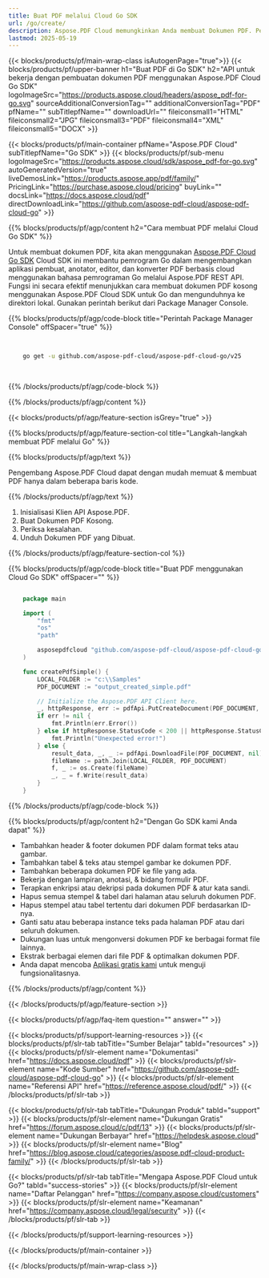 ```yaml
---
title: Buat PDF melalui Cloud Go SDK
url: /go/create/
description: Aspose.PDF Cloud memungkinkan Anda membuat Dokumen PDF. Periksa kode sumber Go untuk membuat file PDF.
lastmod: 2025-05-19
---
```


{{< blocks/products/pf/main-wrap-class isAutogenPage="true">}}
{{< blocks/products/pf/upper-banner h1="Buat PDF di Go SDK" h2="API untuk bekerja dengan pembuatan dokumen PDF menggunakan Aspose.PDF Cloud Go SDK" logoImageSrc="https://products.aspose.cloud/headers/aspose_pdf-for-go.svg" sourceAdditionalConversionTag="" additionalConversionTag="PDF" pfName="" subTitlepfName="" downloadUrl="" fileiconsmall1="HTML" fileiconsmall2="JPG" fileiconsmall3="PDF" fileiconsmall4="XML" fileiconsmall5="DOCX" >}}

{{< blocks/products/pf/main-container pfName="Aspose.PDF Cloud" subTitlepfName="Go SDK" >}}
{{< blocks/products/pf/sub-menu logoImageSrc="https://products.aspose.cloud/sdk/aspose_pdf-for-go.svg"
autoGeneratedVersion="true"
liveDemosLink="https://products.aspose.app/pdf/family/" PricingLink="https://purchase.aspose.cloud/pricing" buyLink="" docsLink="https://docs.aspose.cloud/pdf"  directDownloadLink="https://github.com/aspose-pdf-cloud/aspose-pdf-cloud-go" >}}

{{% blocks/products/pf/agp/content h2="Cara membuat PDF melalui Cloud Go SDK" %}}

Untuk membuat dokumen PDF, kita akan menggunakan
[Aspose.PDF Cloud Go SDK](https://products.aspose.cloud/pdf/go/)
Cloud SDK ini membantu pemrogram Go dalam mengembangkan aplikasi pembuat, anotator, editor, dan konverter PDF berbasis cloud menggunakan bahasa pemrograman Go melalui Aspose.PDF REST API. Fungsi ini secara efektif menunjukkan cara membuat dokumen PDF kosong menggunakan Aspose.PDF Cloud SDK untuk Go dan mengunduhnya ke direktori lokal. Gunakan perintah berikut dari Package Manager Console.

{{% blocks/products/pf/agp/code-block title="Perintah Package Manager Console" offSpacer="true" %}}

```bash

     
    go get -u github.com/aspose-pdf-cloud/aspose-pdf-cloud-go/v25
     
     
```

{{% /blocks/products/pf/agp/code-block %}}

{{% /blocks/products/pf/agp/content %}}

{{< blocks/products/pf/agp/feature-section isGrey="true" >}}

{{% blocks/products/pf/agp/feature-section-col title="Langkah-langkah membuat PDF melalui Go" %}}

{{% blocks/products/pf/agp/text %}}

Pengembang Aspose.PDF Cloud dapat dengan mudah memuat & membuat PDF hanya dalam beberapa baris kode.

{{% /blocks/products/pf/agp/text %}}

1. Inisialisasi Klien API Aspose.PDF.
1. Buat Dokumen PDF Kosong.
1. Periksa kesalahan.
1. Unduh Dokumen PDF yang Dibuat.

{{% /blocks/products/pf/agp/feature-section-col %}}

{{% blocks/products/pf/agp/code-block title="Buat PDF menggunakan Cloud Go SDK" offSpacer="" %}}

```go

    package main

    import (
        "fmt"
        "os"
        "path"

        asposepdfcloud "github.com/aspose-pdf-cloud/aspose-pdf-cloud-go/v25"
    )

    func createPdfSimple() {
        LOCAL_FOLDER := "c:\\Samples"
        PDF_DOCUMENT := "output_created_simple.pdf"

        // Initialize the Aspose.PDF API Client here.
        _, httpResponse, err := pdfApi.PutCreateDocument(PDF_DOCUMENT, nil)
        if err != nil {
            fmt.Println(err.Error())
        } else if httpResponse.StatusCode < 200 || httpResponse.StatusCode > 299 {
            fmt.Println("Unexpected error!")
        } else {
            result_data, _, _ := pdfApi.DownloadFile(PDF_DOCUMENT, nil)
            fileName := path.Join(LOCAL_FOLDER, PDF_DOCUMENT)
            f, _ := os.Create(fileName)
            _, _ = f.Write(result_data)
        }
    }
```

{{% /blocks/products/pf/agp/code-block %}}

{{% blocks/products/pf/agp/content h2="Dengan Go SDK kami Anda dapat" %}}

+ Tambahkan header & footer dokumen PDF dalam format teks atau gambar.
+ Tambahkan tabel & teks atau stempel gambar ke dokumen PDF.
+ Tambahkan beberapa dokumen PDF ke file yang ada.
+ Bekerja dengan lampiran, anotasi, & bidang formulir PDF.
+ Terapkan enkripsi atau dekripsi pada dokumen PDF & atur kata sandi.
+ Hapus semua stempel & tabel dari halaman atau seluruh dokumen PDF.
+ Hapus stempel atau tabel tertentu dari dokumen PDF berdasarkan ID-nya.
+ Ganti satu atau beberapa instance teks pada halaman PDF atau dari seluruh dokumen.
+ Dukungan luas untuk mengonversi dokumen PDF ke berbagai format file lainnya.
+ Ekstrak berbagai elemen dari file PDF & optimalkan dokumen PDF.
+ Anda dapat mencoba [Aplikasi gratis kami](https://products.aspose.app/pdf/) untuk menguji fungsionalitasnya.

{{% /blocks/products/pf/agp/content %}}

{{< /blocks/products/pf/agp/feature-section >}}

{{< blocks/products/pf/agp/faq-item question="" answer="" >}}

{{< blocks/products/pf/support-learning-resources >}}
{{< blocks/products/pf/slr-tab tabTitle="Sumber Belajar" tabId="resources" >}}
{{< blocks/products/pf/slr-element name="Dokumentasi" href="https://docs.aspose.cloud/pdf" >}}
{{< blocks/products/pf/slr-element name="Kode Sumber" href="https://github.com/aspose-pdf-cloud/aspose-pdf-cloud-go" >}}
{{< blocks/products/pf/slr-element name="Referensi API" href="https://reference.aspose.cloud/pdf/" >}}
{{< /blocks/products/pf/slr-tab >}}

{{< blocks/products/pf/slr-tab tabTitle="Dukungan Produk" tabId="support" >}}
{{< blocks/products/pf/slr-element name="Dukungan Gratis" href="https://forum.aspose.cloud/c/pdf/13" >}}
{{< blocks/products/pf/slr-element name="Dukungan Berbayar" href="https://helpdesk.aspose.cloud" >}}
{{< blocks/products/pf/slr-element name="Blog" href="https://blog.aspose.cloud/categories/aspose.pdf-cloud-product-family/" >}}
{{< /blocks/products/pf/slr-tab >}}

{{< blocks/products/pf/slr-tab tabTitle="Mengapa Aspose.PDF Cloud untuk Go?" tabId="success-stories" >}}
{{< blocks/products/pf/slr-element name="Daftar Pelanggan" href="https://company.aspose.cloud/customers" >}}
{{< blocks/products/pf/slr-element name="Keamanan" href="https://company.aspose.cloud/legal/security" >}}
{{< /blocks/products/pf/slr-tab >}}

{{< /blocks/products/pf/support-learning-resources >}}

{{< /blocks/products/pf/main-container >}}

{{< /blocks/products/pf/main-wrap-class >}}



